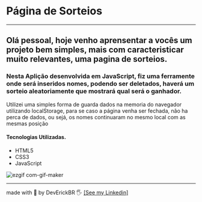 # Página de Sorteios
<hr>

## Olá pessoal, hoje venho aprensentar a vocês um projeto bem simples, mais com caracteristicar muito relevantes, uma pagina de sorteios.

### Nesta Aplição desenvolvida em JavaScript, fiz uma ferramente onde será inseridos nomes, podendo ser deletados, haverá um sorteio aleatoriamente que mostrará qual será o ganhador.
<p>Utilizei uma simples forma de guarda dados na memoria do navegador utilizando localStorage, para se caso a página venha ser fechada, não ha perca de dados, ou sejá, os nomes continuaram no mesmo local com as mesmas posição</p>

#### Tecnologias Utilizadas.

<ul>
  <li>HTML5</li>
  <li>CSS3</li>
  <li>JavaScript</li>
</ul>

![ezgif com-gif-maker](https://user-images.githubusercontent.com/93296007/147648742-1104aa4d-ae12-48c6-b8d4-3ad744986242.gif)
  
<hr>


<p>made with 💜 by DevErickBR 🖐 <a href="https://www.linkedin.com/in/erick-yan-carvalho-b2aa5b226/">[See my Linkedin]</a>




